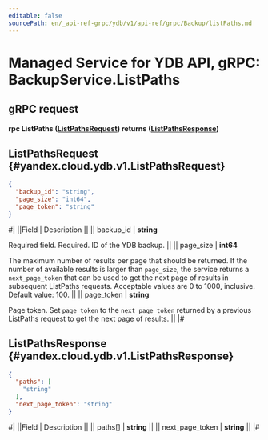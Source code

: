 ```yaml
---
editable: false
sourcePath: en/_api-ref-grpc/ydb/v1/api-ref/grpc/Backup/listPaths.md
---
```


# Managed Service for YDB API, gRPC: BackupService.ListPaths

## gRPC request

**rpc ListPaths ([ListPathsRequest](#yandex.cloud.ydb.v1.ListPathsRequest)) returns ([ListPathsResponse](#yandex.cloud.ydb.v1.ListPathsResponse))**

## ListPathsRequest {#yandex.cloud.ydb.v1.ListPathsRequest}

```json
{
  "backup_id": "string",
  "page_size": "int64",
  "page_token": "string"
}
```

#|
||Field | Description ||
|| backup_id | **string**

Required field. Required. ID of the YDB backup. ||
|| page_size | **int64**

The maximum number of results per page that should be returned. If the number of available
results is larger than `page_size`, the service returns a `next_page_token` that can be used
to get the next page of results in subsequent ListPaths requests.
Acceptable values are 0 to 1000, inclusive. Default value: 100. ||
|| page_token | **string**

Page token. Set `page_token` to the `next_page_token` returned by a previous ListPaths
request to get the next page of results. ||
|#

## ListPathsResponse {#yandex.cloud.ydb.v1.ListPathsResponse}

```json
{
  "paths": [
    "string"
  ],
  "next_page_token": "string"
}
```

#|
||Field | Description ||
|| paths[] | **string** ||
|| next_page_token | **string** ||
|#
